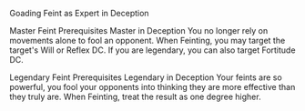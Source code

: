 Goading Feint as Expert in Deception

Master Feint
Prerequisites Master in Deception
You no longer rely on movements alone to fool an opponent. 
When Feinting, you may target the target's Will or Reflex DC.
If you are legendary, you can also target Fortitude DC.


Legendary Feint
Prerequisites Legendary in Deception
Your feints are so powerful, you fool your opponents into thinking they are more effective than they truly are.
When Feinting, treat the result as one degree higher.
